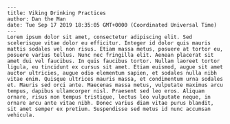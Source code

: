 
    ---
    title: Viking Drinking Practices
    author: Dan the Man
    date: Tue Sep 17 2019 18:35:05 GMT+0000 (Coordinated Universal Time)
    ---
    Lorem ipsum dolor sit amet, consectetur adipiscing elit. Sed scelerisque vitae dolor eu efficitur. Integer id dolor quis mauris mattis sodales vel non risus. Etiam massa metus, posuere at tortor eu, posuere varius tellus. Nunc nec fringilla elit. Aenean placerat sit amet dui vel faucibus. In quis faucibus tortor. Nullam laoreet tortor ligula, eu tincidunt ex cursus sit amet. Etiam euismod, augue sit amet auctor ultricies, augue odio elementum sapien, et sodales nulla nibh vitae enim. Quisque ultrices mauris massa, et condimentum urna sodales et. Mauris sed orci ante. Maecenas massa metus, vulputate maximus arcu tempus, dapibus ullamcorper nisl. Praesent sed leo eros. Aliquam ornare, risus non tempus tristique, lectus leo vulputate neque, in ornare arcu ante vitae nibh. Donec varius diam vitae purus blandit, sit amet semper ex pretium. Suspendisse sed metus id nunc accumsan vehicula.
    